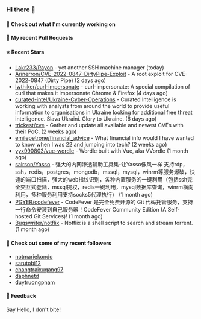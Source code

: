 ### Hi there 👋

#### 👷 Check out what I'm currently working on

#### 🔨 My recent Pull Requests


#### ⭐ Recent Stars

- [Lakr233/Rayon](https://github.com/Lakr233/Rayon) - yet another SSH machine manager (today)
- [Arinerron/CVE-2022-0847-DirtyPipe-Exploit](https://github.com/Arinerron/CVE-2022-0847-DirtyPipe-Exploit) - A root exploit for CVE-2022-0847 (Dirty Pipe) (2 days ago)
- [lwthiker/curl-impersonate](https://github.com/lwthiker/curl-impersonate) - curl-impersonate: A special compilation of curl that makes it impersonate Chrome &amp; Firefox (4 days ago)
- [curated-intel/Ukraine-Cyber-Operations](https://github.com/curated-intel/Ukraine-Cyber-Operations) - Curated Intelligence is working with analysts from around the world to provide useful information to organisations in Ukraine looking for additional free threat intelligence. Slava Ukraini. Glory to Ukraine. (6 days ago)
- [trickest/cve](https://github.com/trickest/cve) - Gather and update all available and newest CVEs with their PoC. (2 weeks ago)
- [emilepetrone/financial_advice](https://github.com/emilepetrone/financial_advice) - What financial info would I have wanted to know when I was 22 and jumping into tech? (2 weeks ago)
- [yyx990803/vue-wordle](https://github.com/yyx990803/vue-wordle) - Wordle built with Vue, aka VVordle (1 month ago)
- [sairson/Yasso](https://github.com/sairson/Yasso) - 强大的内网渗透辅助工具集-让Yasso像风一样 支持rdp，ssh，redis，postgres，mongodb，mssql，mysql，winrm等服务爆破，快速的端口扫描，强大的web指纹识别，各种内置服务的一键利用（包括ssh完全交互式登陆，mssql提权，redis一键利用，mysql数据库查询，winrm横向利用，多种服务利用支持socks5代理执行） (1 month ago)
- [PGYER/codefever](https://github.com/PGYER/codefever) - CodeFever 是完全免费开源的 Git 代码托管服务，支持一行命令安装到自己服务器！CodeFever Community Edition (A Self-hosted Git Services)! (1 month ago)
- [Bugswriter/notflix](https://github.com/Bugswriter/notflix) - Notflix is a shell script to search and stream torrent. (1 month ago)

#### 👯 Check out some of my recent followers

- [notmariekondo](https://github.com/notmariekondo)
- [sarutobi12](https://github.com/sarutobi12)
- [changtraixuqang97](https://github.com/changtraixuqang97)
- [daphnetd](https://github.com/daphnetd)
- [duytruongpham](https://github.com/duytruongpham)

#### 💬 Feedback

Say Hello, I don't bite!